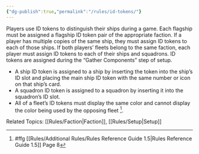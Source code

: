 ```yaml
---
{"dg-publish":true,"permalink":"/rules/id-tokens/"}
---
```


Players use ID tokens to distinguish their ships during a game. Each flagship must be assigned a flagship ID token pair of the appropriate faction. If a player has multiple copies of the same ship, they must assign ID tokens to each of those ships. If both players’ fleets belong to the same faction, each player must assign ID tokens to each of their ships and squadrons. ID tokens are assigned during the “Gather Components” step of setup.

- A ship ID token is assigned to a ship by inserting the token into the ship’s ID slot and placing the main ship ID token with the same number or icon on that ship’s card.
- A squadron ID token is assigned to a squadron by inserting it into the squadron’s ID slot.
- All of a fleet’s ID tokens must display the same color and cannot display the color being used by the opposing fleet [^1].

Related Topics: [[Rules/Faction\|Faction]], [[Rules/Setup\|Setup]]

[^1]: #ffg [[Rules/Additional Rules/Rules Reference Guide 1.5\|Rules Reference Guide 1.5]] Page 8